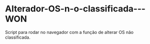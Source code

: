 # Alterador-OS-n-o-classificada---WON
Script para rodar no navegador com a função de alterar OS não classificada.
